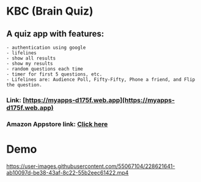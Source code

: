 # KBC (Brain Quiz)

## A quiz app with features:
    - authentication using google
    - lifelines
    - show all results
    - show my results
    - random questions each time
    - timer for first 5 questions, etc.
    - Lifelines are: Audience Poll, Fifty-Fifty, Phone a friend, and Flip the question.

### Link: [https://myapps-d175f.web.app](https://myapps-d175f.web.app)
### Amazon Appstore link: [Click here](https://www.amazon.com/Teekam-Singh-Brain-Quiz/dp/B097F3HLVP/ref=sr_1_3?dchild=1&keywords=brain+quiz&qid=1624186605&rnid=2941120011&s=mobile-apps&sr=1-3)

# Demo
https://user-images.githubusercontent.com/55067104/228621641-ab10097d-be38-43af-8c22-55b2eec61422.mp4


